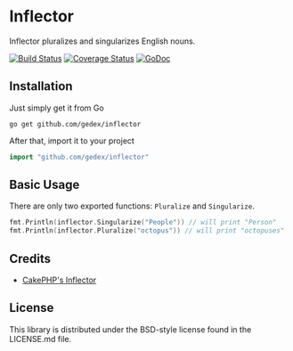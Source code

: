 Inflector
=========

Inflector pluralizes and singularizes English nouns.

[![Build Status](https://travis-ci.org/gedex/inflector.png?branch=master)](https://travis-ci.org/gedex/inflector)
[![Coverage Status](https://coveralls.io/repos/gedex/inflector/badge.png?branch=master)](https://coveralls.io/r/gedex/inflector?branch=master)
[![GoDoc](https://godoc.org/github.com/gedex/inflector?status.svg)](https://godoc.org/github.com/gedex/inflector)

## Installation
Just simply get it from Go
```
go get github.com/gedex/inflector
```
After that, import it to your project
~~~go
import "github.com/gedex/inflector"
~~~

## Basic Usage

There are only two exported functions: `Pluralize` and `Singularize`.

~~~go
fmt.Println(inflector.Singularize("People")) // will print "Person"
fmt.Println(inflector.Pluralize("octopus")) // will print "octopuses"
~~~

## Credits

* [CakePHP's Inflector](https://github.com/cakephp/cakephp/blob/master/lib/Cake/Utility/Inflector.php)

## License

This library is distributed under the BSD-style license found in the LICENSE.md file.
